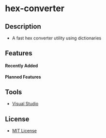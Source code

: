 # hex-converter
## Description
* A fast hex converter utility using dictionaries

## Features
#### Recently Added

#### Planned Features

## Tools
* [Visual Studio](https://visualstudio.microsoft.com/vs/)

## License
* [MIT License](https://github.com/cryptic-wizard/hex-converter/blob/main/LICENSE.md)